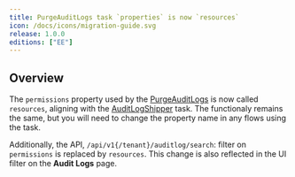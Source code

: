 ```yaml
---
title: PurgeAuditLogs task `properties` is now `resources`
icon: /docs/icons/migration-guide.svg
release: 1.0.0
editions: ["EE"]
---
```


## Overview

The `permissions` property used by the [PurgeAuditLogs](/plugins/core/log-ee/io.kestra.plugin.ee.core.log.purgeauditlogs) is now called `resources`, aligning with the [AuditLogShipper](/plugins/core/log-ee/io.kestra.plugin.ee.core.log.auditlogshipper) task. The functionaly remains the same, but you will need to change the property name in any flows using the task.

Additionally, the API, `/api/v1{/tenant}/auditlog/search`: filter on `permissions` is replaced by `resources`. This change is also reflected in the UI filter on the **Audit Logs** page.
